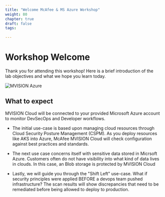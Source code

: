 ```yaml
---
title: "Welcome McAfee & MS Azure Workshop"
weight: 80
chapter: true
draft: false
tags:
  
---
```


# Workshop Welcome

Thank you for attending this workshop! Here is a brief introduction of the lab objectives and what we hope you learn today. 


![MVISION Azure](/images/mfe/McAfee-Microsoft-Azure.jpg?classes=border,shadow)

## What to expect

MVISION Cloud will be connected to your provided Microsoft Azure account to monitor DevSecOps and Developer workflows.

- The initial use-case is based upon managing cloud resources through Cloud Security Posture Management (CSPM). As you deploy resources like AKS into Azure, McAfee MVISION Cloud will check configuration against best practices and standards. 

- The next use case concerns itself with sensitive data stored in Micrsoft Azure. Customers often do not have visibility into what kind of data lives in clouds. In this case, an Blob storage is protected by MVISION Cloud 

- Lastly, we will guide you through the "Shift Left" use-case. What if security principles were applied BEFORE a devops team pushed infrastructure? The scan results will show discrepancies that need to be remediated before being allowed to deploy to production. 
